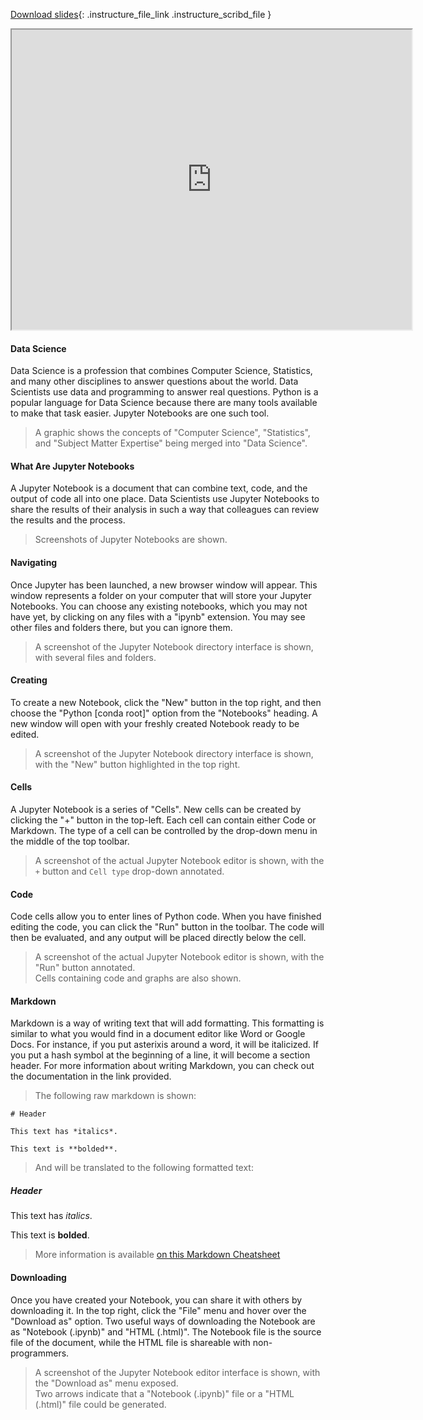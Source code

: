 
[Download slides](https://udel.instructure.com/files/76109884/download){: .instructure_file_link .instructure_scribd_file }


<iframe style="width: 640px; height: 480px;" width="300" height="150" allowfullscreen="allowfullscreen" webkitallowfullscreen="webkitallowfullscreen" mozallowfullscreen="mozallowfullscreen"
title="Introduction.pdf"
src="https://www.youtube.com/embed/bIExKz0G6TE?feature=oembed&amp;rel=0" 
></iframe>


#### Data Science

Data Science is a profession that combines Computer Science, Statistics, and many other disciplines to answer questions about the world.
Data Scientists use data and programming to answer real questions.
Python is a popular language for Data Science because there are many tools available to make that task easier.
Jupyter Notebooks are one such tool.

> A graphic shows the concepts of "Computer Science", "Statistics", and "Subject Matter Expertise" being merged into "Data Science".

#### What Are Jupyter Notebooks

A Jupyter Notebook is a document that can combine text, code, and the output of code all into one place.
Data Scientists use Jupyter Notebooks to share the results of their analysis in such a way that colleagues can review the results and the process.

> Screenshots of Jupyter Notebooks are shown.

#### Navigating

Once Jupyter has been launched, a new browser window will appear.
This window represents a folder on your computer that will store your Jupyter Notebooks.
You can choose any existing notebooks, which you may not have yet, by clicking on any files with a "ipynb" extension.
You may see other files and folders there, but you can ignore them.

> A screenshot of the Jupyter Notebook directory interface is shown, with several files and folders.

#### Creating

To create a new Notebook, click the "New" button in the top right, and then choose the "Python \[conda root\]" option from the "Notebooks" heading.
A new window will open with your freshly created Notebook ready to be edited.

> A screenshot of the Jupyter Notebook directory interface is shown, with the "New" button highlighted in the top right.

#### Cells

A Jupyter Notebook is a series of "Cells".
New cells can be created by clicking the "+" button in the top-left.
Each cell can contain either Code or Markdown.
The type of a cell can be controlled by the drop-down menu in the middle of the top toolbar.

> A screenshot of the actual Jupyter Notebook editor is shown, with the `+` button and `Cell type` drop-down annotated.


#### Code

Code cells allow you to enter lines of Python code.
When you have finished editing the code, you can click the "Run" button in the toolbar.
The code will then be evaluated, and any output will be placed directly below the cell.

> A screenshot of the actual Jupyter Notebook editor is shown, with the "Run" button annotated.  
> Cells containing code and graphs are also shown.

#### Markdown

Markdown is a way of writing text that will add formatting.
This formatting is similar to what you would find in a document editor like Word or Google Docs.
For instance, if you put asterixis around a word, it will be italicized.
If you put a hash symbol at the beginning of a line, it will become a section header.
For more information about writing Markdown, you can check out the documentation in the link provided.

> The following raw markdown is shown:

```
# Header

This text has *italics*.

This text is **bolded**.
```

> And will be translated to the following formatted text:

##### Header

This text has *italics*.

This text is **bolded**.

> More information is available [on this Markdown Cheatsheet](https://github.com/adam-p/markdown-here/wiki/Markdown-Cheatsheet)

#### Downloading

Once you have created your Notebook, you can share it with others by downloading it.
In the top right, click the "File" menu and hover over the "Download as" option.
Two useful ways of downloading the Notebook are as "Notebook (.ipynb)" and "HTML (.html)".
The Notebook file is the source file of the document, while the HTML file is shareable with non-programmers.

> A screenshot of the Jupyter Notebook editor interface is shown, with the "Download as" menu exposed.  
> Two arrows indicate that a "Notebook (.ipynb)" file or a "HTML (.html)" file could be generated.
